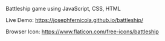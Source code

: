Battleship game using JavaScript, CSS, HTML


Live Demo: https://josephfernicola.github.io/battleship/


Browser Icon: https://www.flaticon.com/free-icons/battleship
